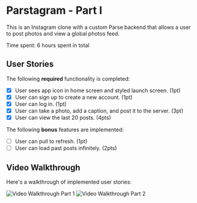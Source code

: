 # Parstagram - Part I

This is an Instagram clone with a custom Parse backend that allows a user to post photos and view a global photos feed.

Time spent: 6 hours spent in total

## User Stories

The following **required** functionality is completed:

- [X] User sees app icon in home screen and styled launch screen. (1pt)
- [X] User can sign up to create a new account. (1pt)
- [X] User can log in. (1pt)
- [X] User can take a photo, add a caption, and post it to the server. (3pt)
- [X] User can view the last 20 posts. (4pts)

The following **bonus** features are implemented:

- [ ] User can pull to refresh. (1pt)
- [ ] User can load past posts infinitely. (2pts)

## Video Walkthrough

Here's a walkthrough of implemented user stories:

<img src='https://media.giphy.com/media/vHf4luCyViYB2MhiHs/giphy.gif' title='Video Walkthrough Part 1' width='' alt='Video Walkthrough Part 1' />

<img src='https://media.giphy.com/media/neRhqe70UjeGrbweqU/giphy.gif' title='Video Walkthrough Part 2' width='' alt='Video Walkthrough Part 2' />
